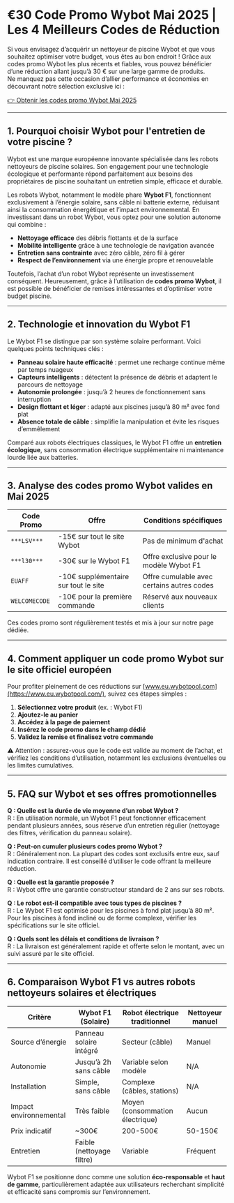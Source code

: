# €30 Code Promo Wybot Mai 2025 | Les 4 Meilleurs Codes de Réduction

Si vous envisagez d’acquérir un nettoyeur de piscine Wybot et que vous souhaitez optimiser votre budget, vous êtes au bon endroit ! Grâce aux codes promo Wybot les plus récents et fiables, vous pouvez bénéficier d’une réduction allant jusqu’à 30 € sur une large gamme de produits.  
Ne manquez pas cette occasion d’allier performance et économies en découvrant notre sélection exclusive ici :

[👉 Obtenir les codes promo Wybot Mai 2025](https://www.dealsvalid.com/fr/brands/wybot)

---

## 1. Pourquoi choisir Wybot pour l'entretien de votre piscine ?

Wybot est une marque européenne innovante spécialisée dans les robots nettoyeurs de piscine solaires. Son engagement pour une technologie écologique et performante répond parfaitement aux besoins des propriétaires de piscine souhaitant un entretien simple, efficace et durable.

Les robots Wybot, notamment le modèle phare **Wybot F1**, fonctionnent exclusivement à l’énergie solaire, sans câble ni batterie externe, réduisant ainsi la consommation énergétique et l’impact environnemental. En investissant dans un robot Wybot, vous optez pour une solution autonome qui combine :

- **Nettoyage efficace** des débris flottants et de la surface
- **Mobilité intelligente** grâce à une technologie de navigation avancée
- **Entretien sans contrainte** avec zéro câble, zéro fil à gérer
- **Respect de l’environnement** via une énergie propre et renouvelable

Toutefois, l’achat d’un robot Wybot représente un investissement conséquent. Heureusement, grâce à l’utilisation de **codes promo Wybot**, il est possible de bénéficier de remises intéressantes et d’optimiser votre budget piscine.

---

## 2. Technologie et innovation du Wybot F1

Le Wybot F1 se distingue par son système solaire performant. Voici quelques points techniques clés :

- **Panneau solaire haute efficacité** : permet une recharge continue même par temps nuageux
- **Capteurs intelligents** : détectent la présence de débris et adaptent le parcours de nettoyage
- **Autonomie prolongée** : jusqu’à 2 heures de fonctionnement sans interruption
- **Design flottant et léger** : adapté aux piscines jusqu’à 80 m² avec fond plat
- **Absence totale de câble** : simplifie la manipulation et évite les risques d’emmêlement

Comparé aux robots électriques classiques, le Wybot F1 offre un **entretien écologique**, sans consommation électrique supplémentaire ni maintenance lourde liée aux batteries.

---

## 3. Analyse des codes promo Wybot valides en Mai 2025

| Code Promo     | Offre                                | Conditions spécifiques                       |
| -------------- | ----------------------------------- | ------------------------------------------- |
| `***LSV***`   | -15€ sur tout le site Wybot          | Pas de minimum d'achat                       |
| `***l30***`       | -30€ sur le Wybot F1                 | Offre exclusive pour le modèle Wybot F1     |
| `EUAFF`        | -10€ supplémentaire sur tout le site | Offre cumulable avec certains autres codes  |
| `WELCOMECODE`  | -10€ pour la première commande       | Réservé aux nouveaux clients                 |

Ces codes promo sont régulièrement testés et mis à jour sur notre page dédiée.

---

## 4. Comment appliquer un code promo Wybot sur le site officiel européen

Pour profiter pleinement de ces réductions sur [www.eu.wybotpool.com](https://www.eu.wybotpool.com/), suivez ces étapes simples :

1. **Sélectionnez votre produit** (ex. : Wybot F1)
2. **Ajoutez-le au panier**
3. **Accédez à la page de paiement**
4. **Insérez le code promo dans le champ dédié**
5. **Validez la remise et finalisez votre commande**

⚠️ Attention : assurez-vous que le code est valide au moment de l’achat, et vérifiez les conditions d’utilisation, notamment les exclusions éventuelles ou les limites cumulatives.

---

## 5. FAQ sur Wybot et ses offres promotionnelles

**Q : Quelle est la durée de vie moyenne d’un robot Wybot ?**  
R : En utilisation normale, un Wybot F1 peut fonctionner efficacement pendant plusieurs années, sous réserve d’un entretien régulier (nettoyage des filtres, vérification du panneau solaire).

**Q : Peut-on cumuler plusieurs codes promo Wybot ?**  
R : Généralement non. La plupart des codes sont exclusifs entre eux, sauf indication contraire. Il est conseillé d’utiliser le code offrant la meilleure réduction.

**Q : Quelle est la garantie proposée ?**  
R : Wybot offre une garantie constructeur standard de 2 ans sur ses robots.

**Q : Le robot est-il compatible avec tous types de piscines ?**  
R : Le Wybot F1 est optimisé pour les piscines à fond plat jusqu’à 80 m². Pour les piscines à fond incliné ou de forme complexe, vérifier les spécifications sur le site officiel.

**Q : Quels sont les délais et conditions de livraison ?**  
R : La livraison est généralement rapide et offerte selon le montant, avec un suivi assuré par le site officiel.

---

## 6. Comparaison Wybot F1 vs autres robots nettoyeurs solaires et électriques

| Critère           | Wybot F1 (Solaire)        | Robot électrique traditionnel | Nettoyeur manuel |
|-------------------|---------------------------|------------------------------|------------------|
| Source d’énergie  | Panneau solaire intégré    | Secteur (câble)              | Manuel           |
| Autonomie         | Jusqu’à 2h sans câble      | Variable selon modèle         | N/A              |
| Installation      | Simple, sans câble         | Complexe (câbles, stations)  | N/A              |
| Impact environnemental | Très faible             | Moyen (consommation électrique) | Aucun            |
| Prix indicatif    | ~300€                     | 200-500€                     | 50-150€          |
| Entretien         | Faible (nettoyage filtre) | Variable                     | Fréquent         |

Wybot F1 se positionne donc comme une solution **éco-responsable** et **haut de gamme**, particulièrement adaptée aux utilisateurs recherchant simplicité et efficacité sans compromis sur l’environnement.
